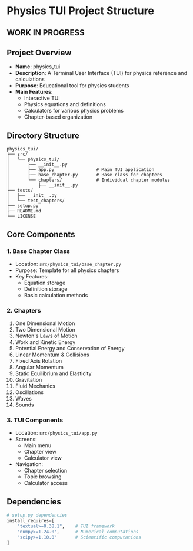 # Physics TUI Project Structure

## WORK IN PROGRESS

## Project Overview
- **Name**: physics_tui
- **Description**: A Terminal User Interface (TUI) for physics reference and calculations
- **Purpose**: Educational tool for physics students
- **Main Features**:
  - Interactive TUI
  - Physics equations and definitions
  - Calculators for various physics problems
  - Chapter-based organization

## Directory Structure
```
physics_tui/
├── src/
│   └── physics_tui/
│       ├── __init__.py
│       ├── app.py                # Main TUI application
│       ├── base_chapter.py       # Base class for chapters
│       └── chapters/             # Individual chapter modules
│           ├── __init__.py
├── tests/
│   ├── __init__.py
│   └── test_chapters/
├── setup.py
├── README.md
└── LICENSE
```

## Core Components

### 1. Base Chapter Class
- Location: `src/physics_tui/base_chapter.py`
- Purpose: Template for all physics chapters
- Key Features:
  - Equation storage
  - Definition storage
  - Basic calculation methods

### 2. Chapters
1. One Dimensional Motion
2. Two Dimensional Motion
3. Newton's Laws of Motion 
4. Work and Kinetic Energy
5. Potential Energy and Conservation of Energy
6. Linear Momentum & Collisions
7. Fixed Axis Rotation
8. Angular Momentum 
9. Static Equilibrium and Elasticity 
10. Gravitation
11. Fluid Mechanics
12. Oscillations
13. Waves
14. Sounds

### 3. TUI Components
- Location: `src/physics_tui/app.py`
- Screens:
  - Main menu
  - Chapter view
  - Calculator view
- Navigation:
  - Chapter selection
  - Topic browsing
  - Calculator access

## Dependencies
```python
# setup.py dependencies
install_requires=[
    "textual>=0.38.1",    # TUI framework
    "numpy>=1.24.0",      # Numerical computations
    "scipy>=1.10.0"       # Scientific computations
]
```